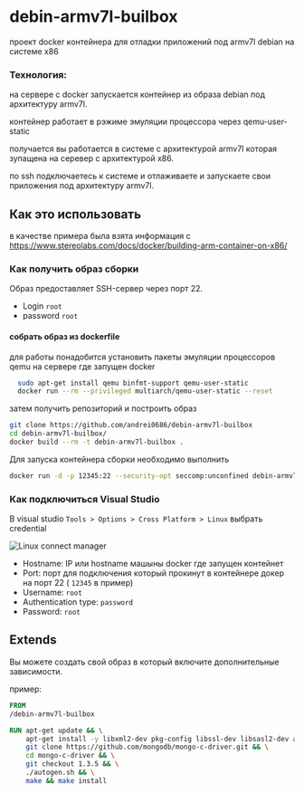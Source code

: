 # debin-armv7l-builbox
проект docker контейнера для отладки приложений под armv7l debian на системе x86

 ### Технология:
на сервере с docker запускается контейнер из образа debian под архитектуру armv7l.

контейнер работает в рэжиме эмуляции процессора через qemu-user-static

получается вы работается в системе с архитектурой armv7l которая зупащена на серевер с архитектурой x86.

по ssh подключаетесь к системе и отлаживаете и запускаете свои приложения под архитектуру armv7l.


## Как это использовать
в качестве примера была взята информация с https://www.stereolabs.com/docs/docker/building-arm-container-on-x86/

 ### Как получить образ сборки

 Образ предоставляет SSH-сервер через порт 22.

* Login `root`
* password `root`


#### собрать образ из dockerfile
для работы понадобится установить пакеты эмуляции процессоров qemu на сервере где запущен docker
```sh
  sudo apt-get install qemu binfmt-support qemu-user-static 
  docker run --rm --privileged multiarch/qemu-user-static --reset
```
затем получить репозиторий и построить образ 
```sh
git clone https://github.com/andrei0686/debin-armv7l-builbox
cd debin-armv7l-builbox/
docker build --rm -t debin-armv7l-builbox . 
 ```
 Для запуска контейнера сборки необходимо выполнить
 ```sh
 docker run -d -p 12345:22 --security-opt seccomp:unconfined debin-armv7l-builbox
 ```
 
 ### Как подключиться Visual Studio

В visual studio `Tools > Options > Cross Platform > Linux` выбрать credential

![Linux connect manager](https://msdnshared.blob.core.windows.net/media/2016/03/Connect-to-Linux-first-connection.png)

* Hostname: IP или hostname машыны docker где запущен контейнет   
* Port: порт для подключения который прокинут в контейнере докер на порт 22 ( `12345` в пример)
* Username: `root`
* Authentication type: `password`
* Password: `root`

## Extends

Вы можете создать свой образ в который включите дополнительные зависимости.

пример:

```Dockerfile
FROM 
/debin-armv7l-builbox

RUN apt-get update && \
    apt-get install -y libxml2-dev pkg-config libssl-dev libsasl2-dev automake autoconf libtool && \
    git clone https://github.com/mongodb/mongo-c-driver.git && \
    cd mongo-c-driver && \
    git checkout 1.3.5 && \
    ./autogen.sh && \
    make && make install
```
